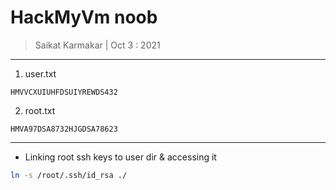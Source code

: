# HackMyVm noob

> Saikat Karmakar | Oct 3 : 2021

--- 

1. user.txt
```
HMVVCXUIUHFDSUIYREWDS432
```
2. root.txt
```
HMVA97DSA8732HJGDSA78623
```

---

- Linking root ssh keys to user dir & accessing it
```bash
ln -s /root/.ssh/id_rsa ./
```
